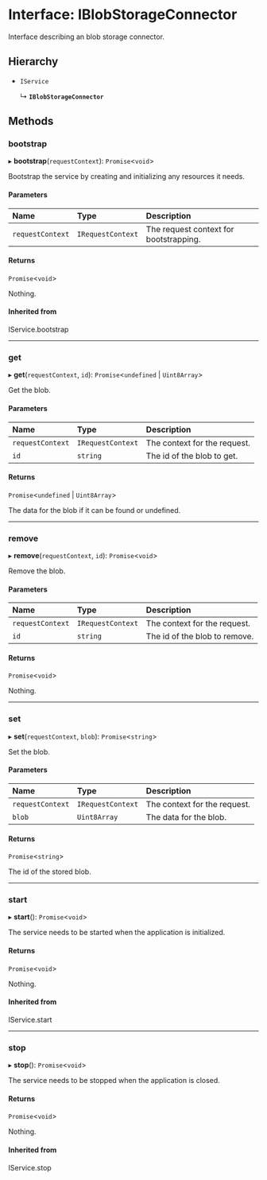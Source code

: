 # Interface: IBlobStorageConnector

Interface describing an blob storage connector.

## Hierarchy

- `IService`

  ↳ **`IBlobStorageConnector`**

## Methods

### bootstrap

▸ **bootstrap**(`requestContext`): `Promise`\<`void`\>

Bootstrap the service by creating and initializing any resources it needs.

#### Parameters

| Name | Type | Description |
| :------ | :------ | :------ |
| `requestContext` | `IRequestContext` | The request context for bootstrapping. |

#### Returns

`Promise`\<`void`\>

Nothing.

#### Inherited from

IService.bootstrap

___

### get

▸ **get**(`requestContext`, `id`): `Promise`\<`undefined` \| `Uint8Array`\>

Get the blob.

#### Parameters

| Name | Type | Description |
| :------ | :------ | :------ |
| `requestContext` | `IRequestContext` | The context for the request. |
| `id` | `string` | The id of the blob to get. |

#### Returns

`Promise`\<`undefined` \| `Uint8Array`\>

The data for the blob if it can be found or undefined.

___

### remove

▸ **remove**(`requestContext`, `id`): `Promise`\<`void`\>

Remove the blob.

#### Parameters

| Name | Type | Description |
| :------ | :------ | :------ |
| `requestContext` | `IRequestContext` | The context for the request. |
| `id` | `string` | The id of the blob to remove. |

#### Returns

`Promise`\<`void`\>

Nothing.

___

### set

▸ **set**(`requestContext`, `blob`): `Promise`\<`string`\>

Set the blob.

#### Parameters

| Name | Type | Description |
| :------ | :------ | :------ |
| `requestContext` | `IRequestContext` | The context for the request. |
| `blob` | `Uint8Array` | The data for the blob. |

#### Returns

`Promise`\<`string`\>

The id of the stored blob.

___

### start

▸ **start**(): `Promise`\<`void`\>

The service needs to be started when the application is initialized.

#### Returns

`Promise`\<`void`\>

Nothing.

#### Inherited from

IService.start

___

### stop

▸ **stop**(): `Promise`\<`void`\>

The service needs to be stopped when the application is closed.

#### Returns

`Promise`\<`void`\>

Nothing.

#### Inherited from

IService.stop
